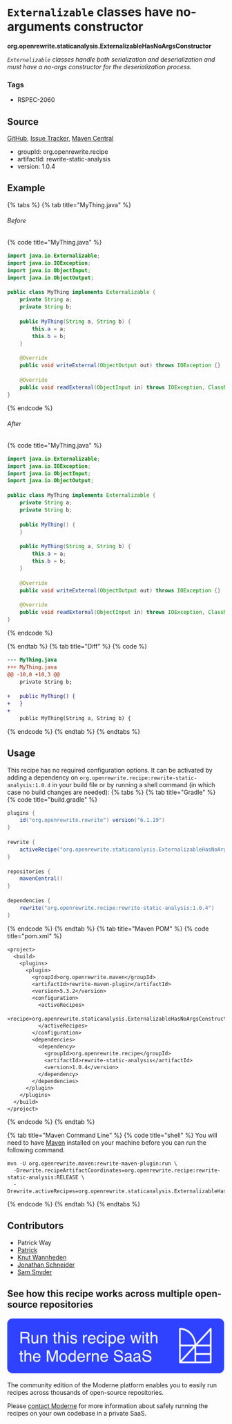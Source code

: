 # `Externalizable` classes have no-arguments constructor

**org.openrewrite.staticanalysis.ExternalizableHasNoArgsConstructor**

_`Externalizable` classes handle both serialization and deserialization and must have a no-args constructor for the deserialization process._

### Tags

* RSPEC-2060

## Source

[GitHub](https://github.com/openrewrite/rewrite-static-analysis/blob/main/src/main/java/org/openrewrite/staticanalysis/ExternalizableHasNoArgsConstructor.java), [Issue Tracker](https://github.com/openrewrite/rewrite-static-analysis/issues), [Maven Central](https://central.sonatype.com/artifact/org.openrewrite.recipe/rewrite-static-analysis/1.0.4/jar)

* groupId: org.openrewrite.recipe
* artifactId: rewrite-static-analysis
* version: 1.0.4

## Example


{% tabs %}
{% tab title="MyThing.java" %}

###### Before
{% code title="MyThing.java" %}
```java
import java.io.Externalizable;
import java.io.IOException;
import java.io.ObjectInput;
import java.io.ObjectOutput;

public class MyThing implements Externalizable {
    private String a;
    private String b;

    public MyThing(String a, String b) {
        this.a = a;
        this.b = b;
    }

    @Override
    public void writeExternal(ObjectOutput out) throws IOException {}

    @Override
    public void readExternal(ObjectInput in) throws IOException, ClassNotFoundException {}
}
```
{% endcode %}

###### After
{% code title="MyThing.java" %}
```java
import java.io.Externalizable;
import java.io.IOException;
import java.io.ObjectInput;
import java.io.ObjectOutput;

public class MyThing implements Externalizable {
    private String a;
    private String b;

    public MyThing() {
    }

    public MyThing(String a, String b) {
        this.a = a;
        this.b = b;
    }

    @Override
    public void writeExternal(ObjectOutput out) throws IOException {}

    @Override
    public void readExternal(ObjectInput in) throws IOException, ClassNotFoundException {}
}
```
{% endcode %}

{% endtab %}
{% tab title="Diff" %}
{% code %}
```diff
--- MyThing.java
+++ MyThing.java
@@ -10,0 +10,3 @@
    private String b;

+   public MyThing() {
+   }
+
    public MyThing(String a, String b) {
```
{% endcode %}
{% endtab %}
{% endtabs %}


## Usage

This recipe has no required configuration options. It can be activated by adding a dependency on `org.openrewrite.recipe:rewrite-static-analysis:1.0.4` in your build file or by running a shell command (in which case no build changes are needed): 
{% tabs %}
{% tab title="Gradle" %}
{% code title="build.gradle" %}
```groovy
plugins {
    id("org.openrewrite.rewrite") version("6.1.19")
}

rewrite {
    activeRecipe("org.openrewrite.staticanalysis.ExternalizableHasNoArgsConstructor")
}

repositories {
    mavenCentral()
}

dependencies {
    rewrite("org.openrewrite.recipe:rewrite-static-analysis:1.0.4")
}
```
{% endcode %}
{% endtab %}
{% tab title="Maven POM" %}
{% code title="pom.xml" %}
```markup
<project>
  <build>
    <plugins>
      <plugin>
        <groupId>org.openrewrite.maven</groupId>
        <artifactId>rewrite-maven-plugin</artifactId>
        <version>5.3.2</version>
        <configuration>
          <activeRecipes>
            <recipe>org.openrewrite.staticanalysis.ExternalizableHasNoArgsConstructor</recipe>
          </activeRecipes>
        </configuration>
        <dependencies>
          <dependency>
            <groupId>org.openrewrite.recipe</groupId>
            <artifactId>rewrite-static-analysis</artifactId>
            <version>1.0.4</version>
          </dependency>
        </dependencies>
      </plugin>
    </plugins>
  </build>
</project>
```
{% endcode %}
{% endtab %}

{% tab title="Maven Command Line" %}
{% code title="shell" %}
You will need to have [Maven](https://maven.apache.org/download.cgi) installed on your machine before you can run the following command.

```shell
mvn -U org.openrewrite.maven:rewrite-maven-plugin:run \
  -Drewrite.recipeArtifactCoordinates=org.openrewrite.recipe:rewrite-static-analysis:RELEASE \
  -Drewrite.activeRecipes=org.openrewrite.staticanalysis.ExternalizableHasNoArgsConstructor
```
{% endcode %}
{% endtab %}
{% endtabs %}

## Contributors
* Patrick Way
* [Patrick](mailto:patway99@gmail.com)
* [Knut Wannheden](mailto:knut@moderne.io)
* [Jonathan Schneider](mailto:jkschneider@gmail.com)
* [Sam Snyder](mailto:sam@moderne.io)


## See how this recipe works across multiple open-source repositories

[![Moderne Link Image](/.gitbook/assets/ModerneRecipeButton.png)](https://app.moderne.io/recipes/org.openrewrite.staticanalysis.ExternalizableHasNoArgsConstructor)

The community edition of the Moderne platform enables you to easily run recipes across thousands of open-source repositories.

Please [contact Moderne](https://moderne.io/product) for more information about safely running the recipes on your own codebase in a private SaaS.
